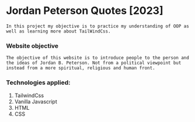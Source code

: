 # Jordan Peterson Quotes [2023]

    In this project my objective is to practice my understanding of OOP as well as learning more about TailWindCss.

### Website objective

    The objective of this website is to introduce people to the person and the ideas of Jordan B. Peterson. Not from a political viewpoint but instead from a more spiritual, religious and human front.

### Technologies applied:

1. TailwindCss
2. Vanilla Javascript
3. HTML
4. CSS
